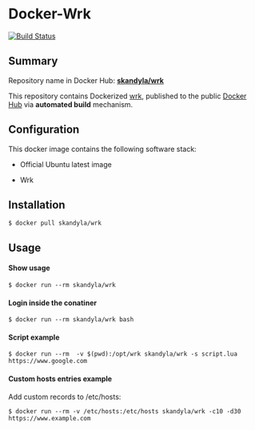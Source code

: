 Docker-Wrk
============

[![Build Status](https://travis-ci.org/skandyla/docker-wrk.svg?branch=master)](https://travis-ci.org/skandyla/docker-wrk)


## Summary

Repository name in Docker Hub: **[skandyla/wrk](https://hub.docker.com/r/skandyla/wrk/)**

This repository contains Dockerized [wrk](https://github.com/wg/wrk), published to the public [Docker Hub](https://registry.hub.docker.com/) via **automated build** mechanism.



## Configuration

This docker image contains the following software stack:

- Official Ubuntu latest image

- Wrk


## Installation

```
$ docker pull skandyla/wrk
```


## Usage


#### Show usage
```
$ docker run --rm skandyla/wrk
```

#### Login inside the conatiner
```
$ docker run --rm skandyla/wrk bash
```

#### Script example
```
$ docker run --rm  -v $(pwd):/opt/wrk skandyla/wrk -s script.lua  https://www.google.com
```

#### Custom hosts entries example
Add custom records to /etc/hosts:    
```
$ docker run --rm -v /etc/hosts:/etc/hosts skandyla/wrk -c10 -d30  https://www.example.com
```


